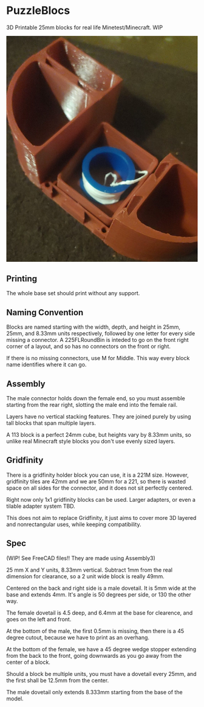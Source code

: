 # PuzzleBlocs
3D Printable 25mm blocks for real life Minetest/Minecraft.  WIP

![Example of several blocks assembled](img/PuzzleBlocs.jpg)

## Printing

The whole base set should print without any support.

## Naming Convention

Blocks are named starting with the width, depth, and height in 25mm, 25mm, and 8.33mm units respectively, followed by one letter for every
side missing a connector.  A 225FLRoundBin is inteded to go on the front right corner of a layout, and so has no connectors on the front or right.

If there is no missing connectors, use M for Middle.   This way every block name identifies where it can go.

## Assembly

The male connector holds down the female end, so you must assemble starting from the rear right, slotting the male end into the female rail.

Layers have no vertical stacking features.  They are joined purely by using tall blocks that span multiple layers.

A 113 block is a perfect 24mm cube,  but heights vary by 8.33mm units, so unlike real Minecraft style blocks you don't use evenly sized layers.

## Gridfinity

There is a gridfinity holder block you can use, it is a 221M size.  However, gridfinity tiles are 42mm and we are 50mm for a 221, so there is wasted space on all sides for the connector, and it does not sit perfectly centered.

Right now only 1x1 gridfinity blocks can be used. Larger adapters, or even a tilable adapter system TBD.

This does not aim to replace Gridfinity, it just aims to cover more 3D layered and nonrectangular uses, while keeping compatibility.


## Spec

(WIP!  See FreeCAD files!! They are made using Assembly3)

25 mm X and Y units, 8.33mm vertical.  Subtract 1mm from the real dimension for clearance, so a 2 unit wide block is really 49mm.

Centered on the back and right side is a male dovetail.  It is 5mm wide at the base and extends 4mm.  It's angle is 50 degrees per side, or 130 the other way.

The female dovetail is 4.5 deep, and 6.4mm at the base for clearence, and goes on the left and front.


At the bottom of the male, the first 0.5mm is missing, then there is a 45 degree cutout, because we have to print as an overhang.

At the bottom of the female, we have a 45 degree wedge stopper extending from the back to the front, going downwards as you go away from the center of a block.

Should a block be multiple units, you must have a dovetail every 25mm, and the first shall be 12.5mm from the center.

The male dovetail only extends 8.333mm starting from the base of the model.

